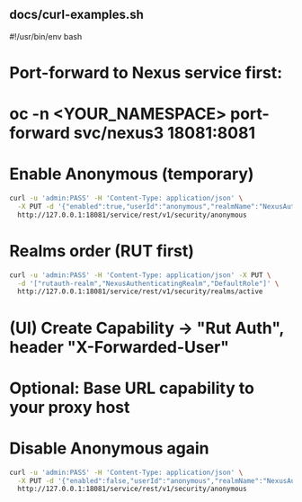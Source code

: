 ## docs/curl-examples.sh

#!/usr/bin/env bash

# Port-forward to Nexus service first:

# oc -n <YOUR_NAMESPACE> port-forward svc/nexus3 18081:8081

# Enable Anonymous (temporary)

```bash
curl -u 'admin:PASS' -H 'Content-Type: application/json' \
  -X PUT -d '{"enabled":true,"userId":"anonymous","realmName":"NexusAuthorizingRealm"}' \
  http://127.0.0.1:18081/service/rest/v1/security/anonymous
```

# Realms order (RUT first)

```bash
curl -u 'admin:PASS' -H 'Content-Type: application/json' -X PUT \
  -d '["rutauth-realm","NexusAuthenticatingRealm","DefaultRole"]' \
  http://127.0.0.1:18081/service/rest/v1/security/realms/active
```

# (UI) Create Capability → "Rut Auth", header "X-Forwarded-User"

# Optional: Base URL capability to your proxy host

# Disable Anonymous again

```bash
curl -u 'admin:PASS' -H 'Content-Type: application/json' \
  -X PUT -d '{"enabled":false,"userId":"anonymous","realmName":"NexusAuthorizingRealm"}' \
  http://127.0.0.1:18081/service/rest/v1/security/anonymous
```